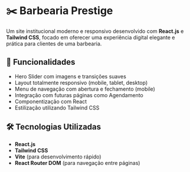 # ✂️ Barbearia Prestige

Um site institucional moderno e responsivo desenvolvido com **React.js** e **Tailwind CSS**, focado em oferecer uma experiência digital elegante e prática para clientes de uma barbearia.

## 🚀 Funcionalidades

- Hero Slider com imagens e transições suaves
- Layout totalmente responsivo (mobile, tablet, desktop)
- Menu de navegação com abertura e fechamento (mobile)
- Integração com futuras páginas como Agendamento
- Componentização com React
- Estilização utilizando Tailwind CSS

## 🛠️ Tecnologias Utilizadas

- **React.js**
- **Tailwind CSS**
- **Vite** (para desenvolvimento rápido)
- **React Router DOM** (para navegação entre páginas)




